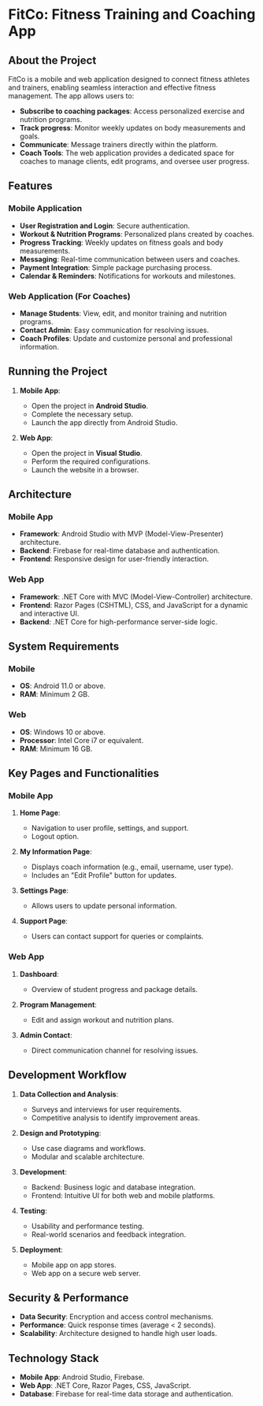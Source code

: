 # FitCo: Fitness Training and Coaching App

## About the Project

FitCo is a mobile and web application designed to connect fitness athletes and trainers, enabling seamless interaction and effective fitness management. The app allows users to:

- **Subscribe to coaching packages**: Access personalized exercise and nutrition programs.
- **Track progress**: Monitor weekly updates on body measurements and goals.
- **Communicate**: Message trainers directly within the platform.
- **Coach Tools**: The web application provides a dedicated space for coaches to manage clients, edit programs, and oversee user progress.

## Features

### Mobile Application
- **User Registration and Login**: Secure authentication.
- **Workout & Nutrition Programs**: Personalized plans created by coaches.
- **Progress Tracking**: Weekly updates on fitness goals and body measurements.
- **Messaging**: Real-time communication between users and coaches.
- **Payment Integration**: Simple package purchasing process.
- **Calendar & Reminders**: Notifications for workouts and milestones.

### Web Application (For Coaches)
- **Manage Students**: View, edit, and monitor training and nutrition programs.
- **Contact Admin**: Easy communication for resolving issues.
- **Coach Profiles**: Update and customize personal and professional information.

## Running the Project

1. **Mobile App**:
   - Open the project in **Android Studio**.
   - Complete the necessary setup.
   - Launch the app directly from Android Studio.

2. **Web App**:
   - Open the project in **Visual Studio**.
   - Perform the required configurations.
   - Launch the website in a browser.

## Architecture

### Mobile App
- **Framework**: Android Studio with MVP (Model-View-Presenter) architecture.
- **Backend**: Firebase for real-time database and authentication.
- **Frontend**: Responsive design for user-friendly interaction.

### Web App
- **Framework**: .NET Core with MVC (Model-View-Controller) architecture.
- **Frontend**: Razor Pages (CSHTML), CSS, and JavaScript for a dynamic and interactive UI.
- **Backend**: .NET Core for high-performance server-side logic.

## System Requirements

### Mobile
- **OS**: Android 11.0 or above.
- **RAM**: Minimum 2 GB.

### Web
- **OS**: Windows 10 or above.
- **Processor**: Intel Core i7 or equivalent.
- **RAM**: Minimum 16 GB.

## Key Pages and Functionalities

### Mobile App
1. **Home Page**:
   - Navigation to user profile, settings, and support.
   - Logout option.

2. **My Information Page**:
   - Displays coach information (e.g., email, username, user type).
   - Includes an "Edit Profile" button for updates.

3. **Settings Page**:
   - Allows users to update personal information.

4. **Support Page**:
   - Users can contact support for queries or complaints.

### Web App
1. **Dashboard**:
   - Overview of student progress and package details.

2. **Program Management**:
   - Edit and assign workout and nutrition plans.

3. **Admin Contact**:
   - Direct communication channel for resolving issues.

## Development Workflow

1. **Data Collection and Analysis**:
   - Surveys and interviews for user requirements.
   - Competitive analysis to identify improvement areas.

2. **Design and Prototyping**:
   - Use case diagrams and workflows.
   - Modular and scalable architecture.

3. **Development**:
   - Backend: Business logic and database integration.
   - Frontend: Intuitive UI for both web and mobile platforms.

4. **Testing**:
   - Usability and performance testing.
   - Real-world scenarios and feedback integration.

5. **Deployment**:
   - Mobile app on app stores.
   - Web app on a secure web server.

## Security & Performance

- **Data Security**: Encryption and access control mechanisms.
- **Performance**: Quick response times (average < 2 seconds).
- **Scalability**: Architecture designed to handle high user loads.

## Technology Stack

- **Mobile App**: Android Studio, Firebase.
- **Web App**: .NET Core, Razor Pages, CSS, JavaScript.
- **Database**: Firebase for real-time data storage and authentication.

